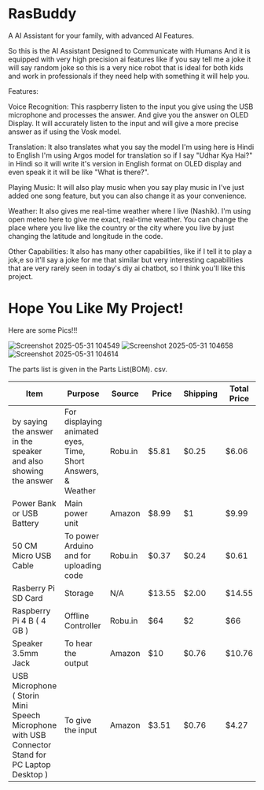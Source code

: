 # RasBuddy

A AI Assistant for your family, with advanced AI Features.

So this is the AI Assistant Designed to Communicate with Humans And it is equipped with very high precision ai features like if you say tell me a joke it will say random joke so this is a very nice robot that is ideal for both kids and work in professionals if they need help with something it will help you.

Features:

Voice Recognition: This raspberry listen to the input you give using the USB microphone and processes the answer. And give you the answer on OLED Display. It will accurately listen to the input and will give a more precise answer as if using the Vosk model.

Translation: It also translates what you say the model I'm using here is Hindi to English I'm using Argos model for translation so if I say "Udhar Kya Hai?" in Hindi so it will write it's version in English format on OLED display and even speak it it will be like "What is there?".


Playing Music: It will also play music when you say play music in I've just added one song feature, but you can also change it as your convenience.

Weather: It also gives me real-time weather where I live (Nashik). I'm using open meteo here to give me exact, real-time weather. You can change the place where you live like the country or the city where you live by just changing the latitude and longitude in the code.

Other Capabilities: It also has many other capabilities, like if I tell it to play a jok,e so it'll say a joke for me that similar but very interesting capabilities that are very rarely seen in today's diy ai chatbot, so I think you'll like this project.

# Hope You Like My Project!

Here are some Pics!!!

![Screenshot 2025-05-31 104549](https://github.com/user-attachments/assets/7f4c559e-dae5-4588-a106-03db925e55c5)
![Screenshot 2025-05-31 104658](https://github.com/user-attachments/assets/c73439df-fcdc-43f7-b0d0-e38b13fe0e07)
![Screenshot 2025-05-31 104614](https://github.com/user-attachments/assets/96e79cef-b264-4450-8c8a-a57a56af044b)



The parts list is given in the Parts List(BOM). csv.


|     Item      |                                                        Purpose                                                               |     Source    |     Price     |    Shipping    | Total Price
| ------------- | ---------------------------------------------------------------------------------------------------------------------------- | ------------- | ------------- | -------------- | --------------------- |
| by saying the answer in the speaker and also showing the answer           |For displaying animated eyes, Time, Short Answers, & Weather                                                                                    |Robu.in     |$5.81            |      $0.25       |  $6.06                     |
|Power Bank or USB Battery|Main power unit                                                                  |Amazon         |$8.99          |      $1        |   $9.99            |
|50 CM Micro USB Cable |To power Arduino and for uploading code                                                             |Robu.in         |$0.37          |      $0.24       |       $0.61              |
|Rasberry Pi SD Card    | Storage                                 |N/A        | $13.55 |   $2.00    |      $14.55         |   
|Raspberry Pi 4  B ( 4 GB )  | Offline Controller                                |Robu.in        | $64 |   $2    |      $66         | 
|Speaker 3.5mm Jack | To hear the output                                |Amazon        | $10 |   $0.76    |      $10.76         |
|USB Microphone ( Storin Mini Speech Microphone with USB Connector Stand for PC Laptop Desktop )| To give the input                                 |Amazon        | $3.51 |   $0.76    |      $4.27         |
